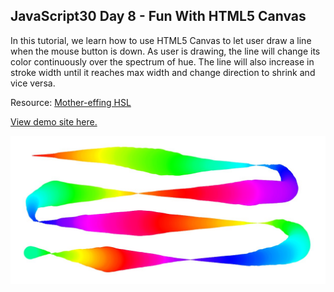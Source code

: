 ## JavaScript30 Day 8 - Fun With HTML5 Canvas

In this tutorial, we learn how to use HTML5 Canvas to let user draw a line when the mouse button is down. As user is drawing, the line will change its color continuously over the spectrum of hue. The line will also increase in stroke width until it reaches max width and change direction to shrink and vice versa.

Resource: [Mother-effing HSL](http://mothereffinghsl.com/)

[View demo site here.](https://webdevtuts.github.io/javascript30_08/)

![Preview](screenshot.jpg)

